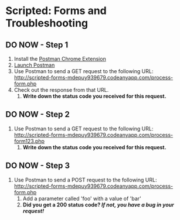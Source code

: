 # Scripted: Forms and Troubleshooting

## DO NOW - Step 1
1. Install the [Postman Chrome Extension](https://chrome.google.com/webstore/detail/postman-rest-client-packa/fhbjgbiflinjbdggehcddcbncdddomop)
1. [Launch Postman](https://www.getpostman.com/docs/launch)
1. Use Postman to send a GET request to the following URL: http://scripted-forms-mdepuy939679.codeanyapp.com/process-form.php
1. Check out the response from that URL.
	1. __Write down the status code you received for this request.__

## DO NOW - Step 2
1. Use Postman to send a GET request to the following URL: http://scripted-forms-mdepuy939679.codeanyapp.com/process-form123.php
	1. __Write down the status code you received for this request.__

## DO NOW - Step 3
1. Use Postman to send a POST request to the following URL: http://scripted-forms-mdepuy939679.codeanyapp.com/process-form.php
    1. Add a parameter called 'foo' with a value of 'bar'
	1. __Did you get a 200 status code?  *If not, you have a bug in your request!*__
